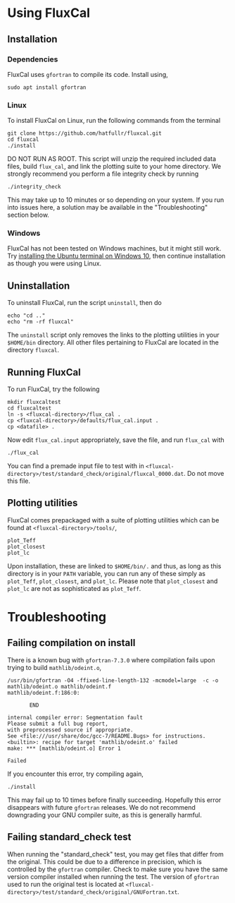 # Using FluxCal

## Installation

### Dependencies
FluxCal uses `gfortran` to compile its code. Install using,
```
sudo apt install gfortran
```

### Linux
To install FluxCal on Linux, run the following commands from the terminal
```
git clone https://github.com/hatfullr/fluxcal.git
cd fluxcal
./install
```
DO NOT RUN AS ROOT. This script will unzip the required included data files,
build `flux_cal`, and link the plotting suite to your home directory. We strongly
recommend you perform a file integrity check by running
```
./integrity_check
```
This may take up to 10 minutes or so depending on your system. If you run into
issues here, a solution may be available in the "Troubleshooting" section below.

### Windows
FluxCal has not been tested on Windows machines, but it might still work. Try
[installing the Ubuntu terminal on Windows 10](https://tutorials.ubuntu.com/tutorial/tutorial-ubuntu-on-windows#0), then continue installation as though you were using
Linux.

## Uninstallation
To uninstall FluxCal, run the script `uninstall`, then do
```
echo "cd .."
echo "rm -rf fluxcal"
```
The `uninstall` script only removes the links to the plotting utilities in your
`$HOME/bin` directory. All other files pertaining to FluxCal are located in the
directory `fluxcal`.


## Running FluxCal

To run FluxCal, try the following
```
mkdir fluxcaltest
cd fluxcaltest
ln -s <fluxcal-directory>/flux_cal .
cp <fluxcal-directory>/defaults/flux_cal.input .
cp <datafile> .
```
Now edit `flux_cal.input` appropriately, save the file, and run `flux_cal`
with
```
./flux_cal
```
You can find a premade input file to test with in `<fluxcal-directory>/test/standard_check/original/fluxcal_0000.dat`. Do not move this file.


## Plotting utilities

FluxCal comes prepackaged with a suite of plotting utilities which can be found
at `<fluxcal-directory>/tools/`,
```
plot_Teff
plot_closest
plot_lc
```
Upon installation, these are linked to `$HOME/bin/.` and thus, as long as this
directory is in your `PATH` variable, you can run any of these simply as
`plot_Teff`, `plot_closest`, and `plot_lc`. Please note that `plot_closest` and
`plot_lc` are not as sophisticated as `plot_Teff`.


# Troubleshooting

## Failing compilation on install

There is a known bug with `gfortran-7.3.0` where compilation fails upon trying
to build `mathlib/odeint.o`,
```
/usr/bin/gfortran -O4 -ffixed-line-length-132 -mcmodel=large  -c -o mathlib/odeint.o mathlib/odeint.f
mathlib/odeint.f:186:0:

       END
 
internal compiler error: Segmentation fault
Please submit a full bug report,
with preprocessed source if appropriate.
See <file:///usr/share/doc/gcc-7/README.Bugs> for instructions.
<builtin>: recipe for target 'mathlib/odeint.o' failed
make: *** [mathlib/odeint.o] Error 1

Failed
```
If you encounter this error, try compiling again,
```
./install
```
This may fail up to 10 times before finally succeeding. Hopefully this error
disappears with future `gfortran` releases. We do not recommend downgrading
your GNU compiler suite, as this is generally harmful.


## Failing standard_check test

When running the "standard_check" test, you may get files that differ
from the original. This could be due to a difference in precision, which
is controlled by the `gfortran` compiler. Check to make sure you have the same
version compiler installed when running the test. The version of `gfortran`
used to run the original test is located at
`<fluxcal-directory>/test/standard_check/original/GNUFortran.txt`.


